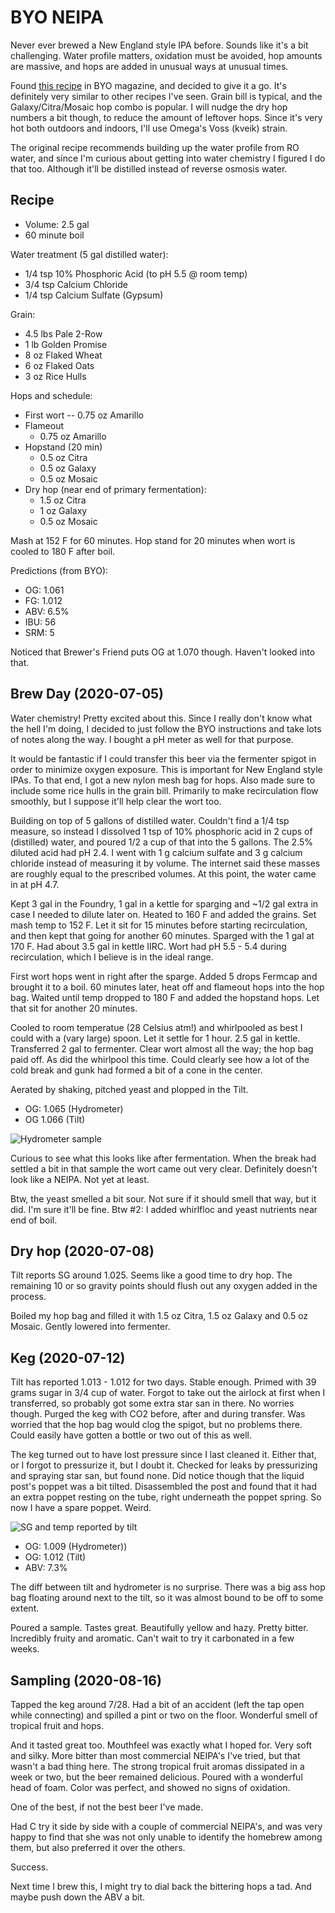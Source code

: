# BYO NEIPA

Never ever brewed a New England style IPA before. Sounds like it's a
bit challenging. Water profile matters, oxidation must be avoided, hop
amounts are massive, and hops are added in unusual ways at unusual
times.

Found [this recipe](https://byo.com/article/neipa-style-profile/) in
BYO magazine, and decided to give it a go. It's definitely very
similar to other recipes I've seen. Grain bill is typical, and the
Galaxy/Citra/Mosaic hop combo is popular. I will nudge the dry hop
numbers a bit though, to reduce the amount of leftover hops. Since
it's very hot both outdoors and indoors, I'll use Omega's Voss (kveik)
strain.

The original recipe recommends building up the water profile from RO
water, and since I'm curious about getting into water chemistry I
figured I do that too. Although it'll be distilled instead of reverse
osmosis water.


## Recipe

- Volume: 2.5 gal
- 60 minute boil

Water treatment (5 gal distilled water):
- 1/4 tsp 10% Phosphoric Acid (to pH 5.5 @ room temp)
- 3/4 tsp Calcium Chloride
- 1/4 tsp Calcium Sulfate (Gypsum)

Grain:
- 4.5 lbs Pale 2-Row
- 1 lb Golden Promise
- 8 oz Flaked Wheat
- 6 oz Flaked Oats
- 3 oz Rice Hulls

Hops and schedule:
- First wort
-- 0.75 oz Amarillo
- Flameout
  - 0.75 oz Amarillo
- Hopstand (20 min)
  - 0.5 oz Citra
  - 0.5 oz Galaxy
  - 0.5 oz Mosaic
- Dry hop (near end of primary fermentation):
  - 1.5 oz Citra
  - 1 oz Galaxy
  - 0.5 oz Mosaic

Mash at 152 F for 60 minutes. Hop stand for 20 minutes when wort is
cooled to 180 F after boil.

Predictions (from BYO):
- OG: 1.061
- FG: 1.012
- ABV: 6.5%
- IBU: 56
- SRM:  5

Noticed that Brewer's Friend puts OG at 1.070 though. Haven't looked
into that.

## Brew Day (2020-07-05)

Water chemistry! Pretty excited about this. Since I really don't know
what the hell I'm doing, I decided to just follow the BYO instructions
and take lots of notes along the way. I bought a pH meter as well for
that purpose.

It would be fantastic if I could transfer this beer via the fermenter
spigot in order to minimize oxygen exposure. This is important for New
England style IPAs. To that end, I got a new nylon mesh bag for
hops. Also made sure to include some rice hulls in the grain
bill. Primarily to make recirculation flow smoothly, but I suppose
it'll help clear the wort too.

Building on top of 5 gallons of distilled water. Couldn't find a 1/4
tsp measure, so instead I dissolved 1 tsp of 10% phosphoric acid in 2
cups of (distilled) water, and poured 1/2 a cup of that into the 5
gallons. The 2.5% diluted acid had pH 2.4. I went with 1 g calcium
sulfate and 3 g calcium chloride instead of measuring it by
volume. The internet said these masses are roughly equal to the
prescribed volumes. At this point, the water came in at pH 4.7.

Kept 3 gal in the Foundry, 1 gal in a kettle for sparging and ~1/2 gal
extra in case I needed to dilute later on. Heated to 160 F and added
the grains. Set mash temp to 152 F. Let it sit for 15 minutes before
starting recirculation, and then kept that going for another 60
minutes. Sparged with the 1 gal at 170 F. Had about 3.5 gal in kettle
IIRC. Wort had pH 5.5 - 5.4 during recirculation, which I believe is
in the ideal range.

First wort hops went in right after the sparge. Added 5 drops Fermcap
and brought it to a boil. 60 minutes later, heat off and flameout hops
into the hop bag. Waited until temp dropped to 180 F and added the
hopstand hops. Let that sit for another 20 minutes.

Cooled to room temperatue (28 Celsius atm!) and whirlpooled as best I
could with a (vary large) spoon. Let it settle for 1 hour. 2.5 gal in
kettle. Transferred 2 gal to fermenter. Clear wort almost all the way;
the hop bag paid off. As did the whirlpool this time. Could clearly
see how a lot of the cold break and gunk had formed a bit of a cone in
the center.

Aerated by shaking, pitched yeast and plopped in the Tilt.

- OG: 1.065 (Hydrometer)
- OG  1.066 (Tilt)

![Hydrometer sample](hydrometer_2020-07-05.jpg)

Curious to see what this looks like after fermentation. When the break
had settled a bit in that sample the wort came out very
clear. Definitely doesn't look like a NEIPA. Not yet at least.

Btw, the yeast smelled a bit sour. Not sure if it should smell that
way, but it did. I'm sure it'll be fine. Btw #2: I added whirlfloc and
yeast nutrients near end of boil.

## Dry hop (2020-07-08)

Tilt reports SG around 1.025. Seems like a good time to dry hop. The
remaining 10 or so gravity points should flush out any oxygen added in
the process.

Boiled my hop bag and filled it with 1.5 oz Citra, 1.5 oz Galaxy
and 0.5 oz Mosaic. Gently lowered into fermenter.

## Keg (2020-07-12)

Tilt has reported 1.013 - 1.012 for two days. Stable enough. Primed
with 39 grams sugar in 3/4 cup of water. Forgot to take out the
airlock at first when I transferred, so probably got some extra star
san in there. No worries though. Purged the keg with CO2 before, after
and during transfer. Was worried that the hop bag would clog the
spigot, but no problems there. Could easily have gotten a bottle or
two out of this as well.

The keg turned out to have lost pressure since I last cleaned
it. Either that, or I forgot to pressurize it, but I doubt it. Checked
for leaks by pressurizing and spraying star san, but found none. Did
notice though that the liquid post's poppet was a bit
tilted. Disassembled the post and found that it had an extra poppet
resting on the tube, right underneath the poppet spring. So now I have
a spare poppet. Weird.

![SG and temp reported by tilt](tilt_2020-07-05.png)

- OG: 1.009 (Hydrometer))
- OG: 1.012 (Tilt)
- ABV: 7.3%

The diff between tilt and hydrometer is no surprise. There was a big
ass hop bag floating around next to the tilt, so it was almost bound
to be off to some extent.

Poured a sample. Tastes great. Beautifully yellow and hazy. Pretty
bitter. Incredibly fruity and aromatic. Can't wait to try it
carbonated in a few weeks.

## Sampling (2020-08-16)

Tapped the keg around 7/28. Had a bit of an accident (left the tap
open while connecting) and spilled a pint or two on the
floor. Wonderful smell of tropical fruit and hops.

And it tasted great too. Mouthfeel was exactly what I hoped for. Very
soft and silky. More bitter than most commercial NEIPA's I've tried,
but that wasn't a bad thing here. The strong tropical fruit aromas
dissipated in a week or two, but the beer remained delicious. Poured
with a wonderful head of foam. Color was perfect, and showed no signs
of oxidation.

One of the best, if not the best beer I've made.

Had C try it side by side with a couple of commercial NEIPA's, and was
very happy to find that she was not only unable to identify the
homebrew among them, but also preferred it over the others.

Success.

Next time I brew this, I might try to dial back the bittering hops a
tad. And maybe push down the ABV a bit.
